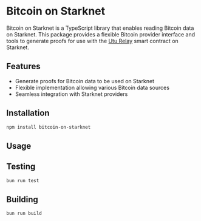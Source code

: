 # Bitcoin on Starknet

Bitcoin on Starknet is a TypeScript library that enables reading Bitcoin data on Starknet. This package provides a flexible Bitcoin provider interface and tools to generate proofs for use with the [Utu Relay](https://github.com/lfglabs-dev/utu_relay) smart contract on Starknet.

## Features

- Generate proofs for Bitcoin data to be used on Starknet
- Flexible implementation allowing various Bitcoin data sources
- Seamless integration with Starknet providers

## Installation

```bash
npm install bitcoin-on-starknet
```

## Usage

## Testing

```bash
bun run test
```

## Building
```bash
bun run build 
```